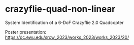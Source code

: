 # crazyflie-quad-non-linear

System Identification of a 6-DoF Crazyflie 2.0 Quadcopter

Poster presentation: https://dc.ewu.edu/srcw_2023/works_2023/works_2023/20/
